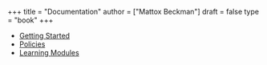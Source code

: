 +++
title = "Documentation"
author = ["Mattox Beckman"]
draft = false
type = "book"
+++

-   [Getting Started](/docs/getting-started)
-   [Policies](/docs/policies)
-   [Learning Modules](/docs/modules)
